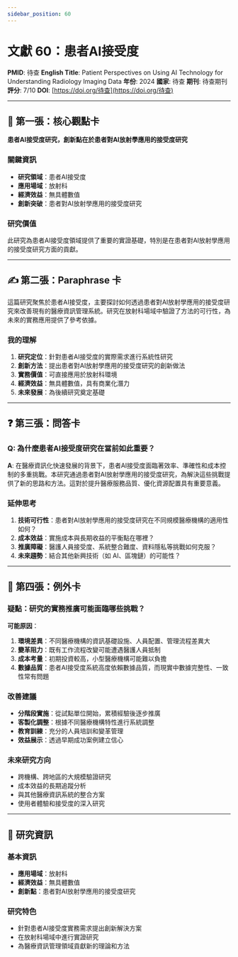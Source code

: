 ```yaml
---
sidebar_position: 60
---
```


# 文獻 60：患者AI接受度

**PMID**: 待查
**English Title**: Patient Perspectives on Using AI Technology for Understanding Radiology Imaging Data
**年份**: 2024
**國家**: 待查
**期刊**: 待查期刊
**評分**: 7/10
**DOI**: [https://doi.org/待查](https://doi.org/待查)

---

## 📌 第一張：核心觀點卡

**患者AI接受度研究，創新點在於患者對AI放射學應用的接受度研究**

### 關鍵資訊
- **研究領域**：患者AI接受度
- **應用場域**：放射科
- **經濟效益**：無具體數值
- **創新突破**：患者對AI放射學應用的接受度研究

### 研究價值
此研究為患者AI接受度領域提供了重要的實證基礎，特別是在患者對AI放射學應用的接受度研究方面的貢獻。

---

## ✍️ 第二張：Paraphrase 卡

這篇研究聚焦於患者AI接受度，主要探討如何透過患者對AI放射學應用的接受度研究來改善現有的醫療資訊管理系統。研究在放射科場域中驗證了方法的可行性，為未來的實務應用提供了參考依據。

### 我的理解
1. **研究定位**：針對患者AI接受度的實際需求進行系統性研究
2. **創新方法**：提出患者對AI放射學應用的接受度研究的創新做法
3. **實務價值**：可直接應用於放射科環境
4. **經濟效益**：無具體數值，具有商業化潛力
5. **未來發展**：為後續研究奠定基礎

---

## ❓ 第三張：問答卡

### Q: 為什麼患者AI接受度研究在當前如此重要？

**A**: 在醫療資訊化快速發展的背景下，患者AI接受度面臨著效率、準確性和成本控制的多重挑戰。本研究通過患者對AI放射學應用的接受度研究，為解決這些挑戰提供了新的思路和方法。這對於提升醫療服務品質、優化資源配置具有重要意義。

### 延伸思考
1. **技術可行性**：患者對AI放射學應用的接受度研究在不同規模醫療機構的適用性如何？
2. **成本效益**：實施成本與長期收益的平衡點在哪裡？
3. **推廣障礙**：醫護人員接受度、系統整合難度、資料隱私等挑戰如何克服？
4. **未來趨勢**：結合其他新興技術（如 AI、區塊鏈）的可能性？

---

## 🤔 第四張：例外卡

### 疑點：研究的實務推廣可能面臨哪些挑戰？

**可能原因**：
1. **環境差異**：不同醫療機構的資訊基礎設施、人員配置、管理流程差異大
2. **變革阻力**：既有工作流程改變可能遭遇醫護人員抵制
3. **成本考量**：初期投資較高，小型醫療機構可能難以負擔
4. **數據品質**：患者AI接受度系統高度依賴數據品質，而現實中數據完整性、一致性常有問題

### 改善建議
- **分階段實施**：從試點單位開始，累積經驗後逐步推廣
- **客製化調整**：根據不同醫療機構特性進行系統調整
- **教育訓練**：充分的人員培訓和變革管理
- **效益展示**：透過早期成功案例建立信心

### 未來研究方向
- 跨機構、跨地區的大規模驗證研究
- 成本效益的長期追蹤分析
- 與其他醫療資訊系統的整合方案
- 使用者體驗和接受度的深入研究

---

## 📄 研究資訊

### 基本資訊
- **應用場域**：放射科
- **經濟效益**：無具體數值
- **創新點**：患者對AI放射學應用的接受度研究

### 研究特色
- 針對患者AI接受度實務需求提出創新解決方案
- 在放射科場域中進行實證研究
- 為醫療資訊管理領域貢獻新的理論和方法
